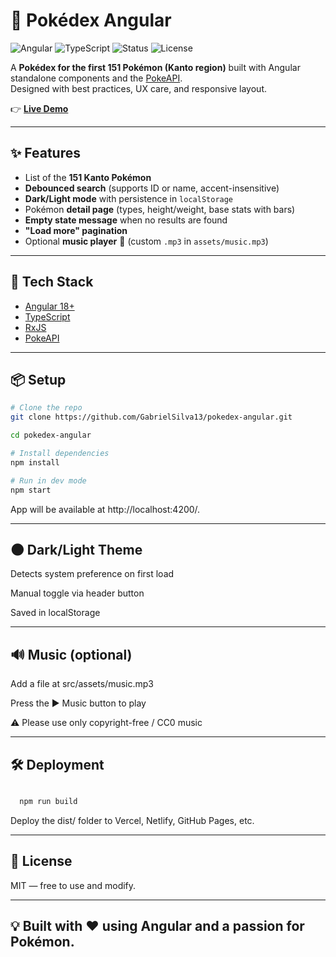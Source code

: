 # 📖 Pokédex Angular

![Angular](https://img.shields.io/badge/Angular-18-red?logo=angular)
![TypeScript](https://img.shields.io/badge/TypeScript-5-blue?logo=typescript)
![Status](https://img.shields.io/badge/status-online-brightgreen)
![License](https://img.shields.io/badge/license-MIT-lightgrey)

A **Pokédex for the first 151 Pokémon (Kanto region)** built with Angular standalone components and the [PokeAPI](https://pokeapi.co/).  
Designed with best practices, UX care, and responsive layout.

👉 **[Live Demo](https://YOUR-DEPLOY-LINK.com)**

---

## ✨ Features

- List of the **151 Kanto Pokémon**
- **Debounced search** (supports ID or name, accent-insensitive)
- **Dark/Light mode** with persistence in `localStorage`
- Pokémon **detail page** (types, height/weight, base stats with bars)
- **Empty state message** when no results are found
- **"Load more" pagination**
- Optional **music player** 🎵 (custom `.mp3` in `assets/music.mp3`)

---

## 🚀 Tech Stack

- [Angular 18+](https://angular.dev/)
- [TypeScript](https://www.typescriptlang.org/)
- [RxJS](https://rxjs.dev/)
- [PokeAPI](https://pokeapi.co/)

---

## 📦 Setup

```bash
# Clone the repo
git clone https://github.com/GabrielSilva13/pokedex-angular.git

cd pokedex-angular

# Install dependencies
npm install

# Run in dev mode
npm start
```

App will be available at http://localhost:4200/.

---

## 🌑 Dark/Light Theme

Detects system preference on first load

Manual toggle via header button

Saved in localStorage

---

## 🔊 Music (optional)

Add a file at src/assets/music.mp3

Press the ▶︎ Music button to play

⚠️ Please use only copyright-free / CC0 music

---

## 🛠️ Deployment

```bash

  npm run build

```

Deploy the dist/ folder to Vercel, Netlify, GitHub Pages, etc.

---

## 📜 License

MIT
— free to use and modify.

---

## 💡 Built with ❤️ using Angular and a passion for Pokémon.
